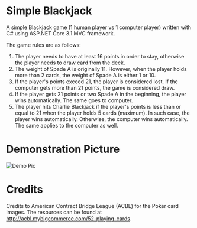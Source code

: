 # Simple Blackjack
A simple Blackjack game (1 human player vs 1 computer player) written with C# using ASP.NET Core 3.1 MVC framework. 

The game rules are as follows:
1. The player needs to have at least 16 points in order to stay, otherwise the player needs to draw card from the deck.
1. The weight of Spade A is originally 11. However, when the player holds more than 2 cards, the weight of Spade A is either 1 or 10.
1. If the player's points exceed 21, the player is considered lost. If the computer gets more than 21 points, the game is considered draw.
1. If the player gets 21 points or two Spade A in the beginning, the player wins automatically. The same goes to computer.
1. The player hits Charlie Blackjack if the player's points is less than or equal to 21 when the player holds 5 cards (maximum). In such case, the player wins automatically. Otherwise, the computer wins automatically. The same applies to the computer as well.

# Demonstration Picture
![Demo Pic](../media/images/blackjack_demo_pic.png?raw=true)

# Credits
Credits to American Contract Bridge League (ACBL) for the Poker card images. The resources can be found at http://acbl.mybigcommerce.com/52-playing-cards.
